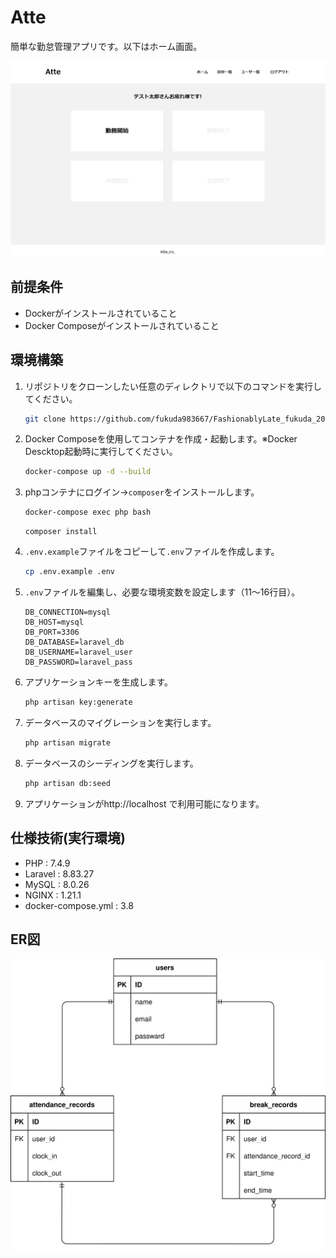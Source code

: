 # Atte

簡単な勤怠管理アプリです。以下はホーム画面。

![サンプル画像](/img/sample_img.png)

## 前提条件

- Dockerがインストールされていること
- Docker Composeがインストールされていること

## 環境構築

1. リポジトリをクローンしたい任意のディレクトリで以下のコマンドを実行してください。

    ```bash
    git clone https://github.com/fukuda983667/FashionablyLate_fukuda_20240525
    ```

2. Docker Composeを使用してコンテナを作成・起動します。※Docker Descktop起動時に実行してください。

    ```bash
    docker-compose up -d --build
    ```

3. phpコンテナにログイン→`composer`をインストールします。

    ```bash
    docker-compose exec php bash
    ```
    ```
    composer install
    ```

2. `.env.example`ファイルをコピーして`.env`ファイルを作成します。

    ```bash
    cp .env.example .env
    ```

3. `.env`ファイルを編集し、必要な環境変数を設定します（11～16行目）。

   ```
   DB_CONNECTION=mysql
   DB_HOST=mysql
   DB_PORT=3306
   DB_DATABASE=laravel_db
   DB_USERNAME=laravel_user
   DB_PASSWORD=laravel_pass
   ```

7. アプリケーションキーを生成します。

    ```bash
    php artisan key:generate
    ```

8. データベースのマイグレーションを実行します。

    ```bash
    php artisan migrate
    ```

8. データベースのシーディングを実行します。

    ```bash
    php artisan db:seed
    ```

9. アプリケーションがhttp://localhost で利用可能になります。

## 仕様技術(実行環境)

- PHP : 7.4.9
- Laravel : 8.83.27
- MySQL : 8.0.26
- NGINX : 1.21.1
- docker-compose.yml : 3.8

## ER図

![ER図](/img/ER.svg)
